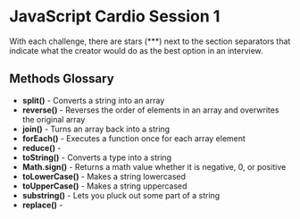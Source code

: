 # JavaScript Cardio Session 1

With each challenge, there are stars (\*\*\*) next to the section separators that indicate what the creator would do as the best option in an interview.

## Methods Glossary

- **split()** - Converts a string into an array
- **reverse()** - Reverses the order of elements in an array and overwrites the original array
- **join()** - Turns an array back into a string
- **forEach()** - Executes a function once for each array element
- **reduce()** -
- **toString()** - Converts a type into a string
- **Math.sign()** - Returns a math value whether it is negative, 0, or positive
- **toLowerCase()** - Makes a string lowercased
- **toUpperCase()** - Makes a string uppercased
- **substring()** - Lets you pluck out some part of a string
- **replace()** -
